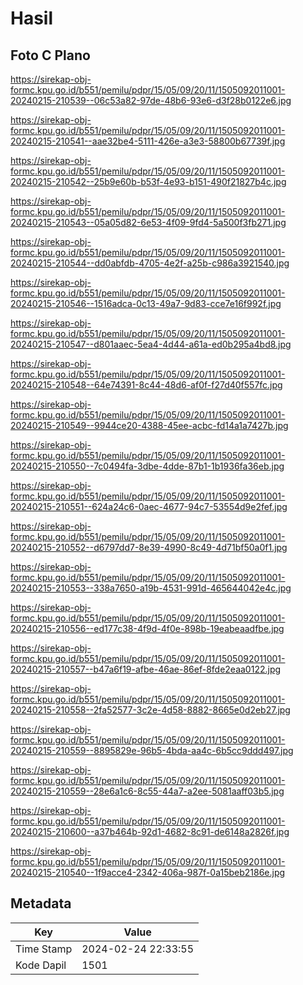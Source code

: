 # Hasil

## Foto C Plano

https://sirekap-obj-formc.kpu.go.id/b551/pemilu/pdpr/15/05/09/20/11/1505092011001-20240215-210539--06c53a82-97de-48b6-93e6-d3f28b0122e6.jpg

https://sirekap-obj-formc.kpu.go.id/b551/pemilu/pdpr/15/05/09/20/11/1505092011001-20240215-210541--aae32be4-5111-426e-a3e3-58800b67739f.jpg

https://sirekap-obj-formc.kpu.go.id/b551/pemilu/pdpr/15/05/09/20/11/1505092011001-20240215-210542--25b9e60b-b53f-4e93-b151-490f21827b4c.jpg

https://sirekap-obj-formc.kpu.go.id/b551/pemilu/pdpr/15/05/09/20/11/1505092011001-20240215-210543--05a05d82-6e53-4f09-9fd4-5a500f3fb271.jpg

https://sirekap-obj-formc.kpu.go.id/b551/pemilu/pdpr/15/05/09/20/11/1505092011001-20240215-210544--dd0abfdb-4705-4e2f-a25b-c986a3921540.jpg

https://sirekap-obj-formc.kpu.go.id/b551/pemilu/pdpr/15/05/09/20/11/1505092011001-20240215-210546--1516adca-0c13-49a7-9d83-cce7e16f992f.jpg

https://sirekap-obj-formc.kpu.go.id/b551/pemilu/pdpr/15/05/09/20/11/1505092011001-20240215-210547--d801aaec-5ea4-4d44-a61a-ed0b295a4bd8.jpg

https://sirekap-obj-formc.kpu.go.id/b551/pemilu/pdpr/15/05/09/20/11/1505092011001-20240215-210548--64e74391-8c44-48d6-af0f-f27d40f557fc.jpg

https://sirekap-obj-formc.kpu.go.id/b551/pemilu/pdpr/15/05/09/20/11/1505092011001-20240215-210549--9944ce20-4388-45ee-acbc-fd14a1a7427b.jpg

https://sirekap-obj-formc.kpu.go.id/b551/pemilu/pdpr/15/05/09/20/11/1505092011001-20240215-210550--7c0494fa-3dbe-4dde-87b1-1b1936fa36eb.jpg

https://sirekap-obj-formc.kpu.go.id/b551/pemilu/pdpr/15/05/09/20/11/1505092011001-20240215-210551--624a24c6-0aec-4677-94c7-53554d9e2fef.jpg

https://sirekap-obj-formc.kpu.go.id/b551/pemilu/pdpr/15/05/09/20/11/1505092011001-20240215-210552--d6797dd7-8e39-4990-8c49-4d71bf50a0f1.jpg

https://sirekap-obj-formc.kpu.go.id/b551/pemilu/pdpr/15/05/09/20/11/1505092011001-20240215-210553--338a7650-a19b-4531-991d-465644042e4c.jpg

https://sirekap-obj-formc.kpu.go.id/b551/pemilu/pdpr/15/05/09/20/11/1505092011001-20240215-210556--ed177c38-4f9d-4f0e-898b-19eabeaadfbe.jpg

https://sirekap-obj-formc.kpu.go.id/b551/pemilu/pdpr/15/05/09/20/11/1505092011001-20240215-210557--b47a6f19-afbe-46ae-86ef-8fde2eaa0122.jpg

https://sirekap-obj-formc.kpu.go.id/b551/pemilu/pdpr/15/05/09/20/11/1505092011001-20240215-210558--2fa52577-3c2e-4d58-8882-8665e0d2eb27.jpg

https://sirekap-obj-formc.kpu.go.id/b551/pemilu/pdpr/15/05/09/20/11/1505092011001-20240215-210559--8895829e-96b5-4bda-aa4c-6b5cc9ddd497.jpg

https://sirekap-obj-formc.kpu.go.id/b551/pemilu/pdpr/15/05/09/20/11/1505092011001-20240215-210559--28e6a1c6-8c55-44a7-a2ee-5081aaff03b5.jpg

https://sirekap-obj-formc.kpu.go.id/b551/pemilu/pdpr/15/05/09/20/11/1505092011001-20240215-210600--a37b464b-92d1-4682-8c91-de6148a2826f.jpg

https://sirekap-obj-formc.kpu.go.id/b551/pemilu/pdpr/15/05/09/20/11/1505092011001-20240215-210540--1f9acce4-2342-406a-987f-0a15beb2186e.jpg


## Metadata

| Key        | Value               |
| ---------- | ------------------- |
| Time Stamp | 2024-02-24 22:33:55 |
| Kode Dapil | 1501                |



